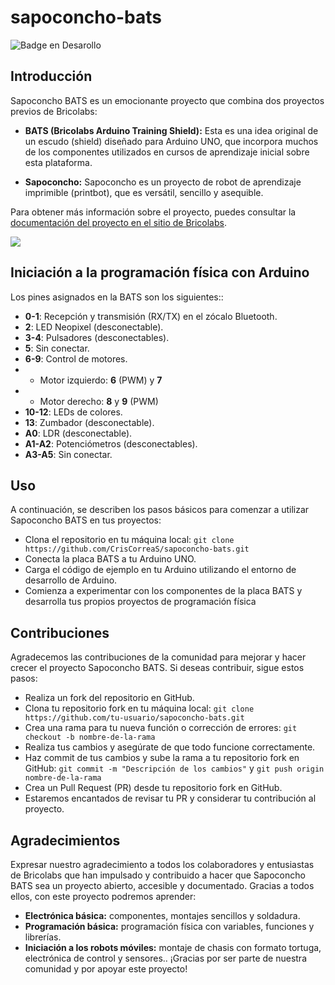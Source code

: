 # sapoconcho-bats
![Badge en Desarollo](https://img.shields.io/badge/STATUS-EN%20DESAROLLO-green)

## Introducción

Sapoconcho BATS es un emocionante proyecto que combina dos proyectos previos de Bricolabs:

- **BATS (Bricolabs Arduino Training Shield):** Esta es una idea original de un escudo (shield) diseñado para Arduino UNO, que incorpora muchos de los componentes utilizados en cursos de aprendizaje inicial sobre esta plataforma.

- **Sapoconcho:** Sapoconcho es un proyecto de robot de aprendizaje imprimible (printbot), que es versátil, sencillo y asequible.

Para obtener más información sobre el proyecto, puedes consultar la [documentación del proyecto en el sitio de Bricolabs](https://bricolabs.cc/wiki/proyectos/sapoconcho_bats).

![](https://bricolabs.cc/wiki/_media/proyectos/sapoconcho/bats4_12.jpg)


## Iniciación a la programación física con Arduino

Los pines asignados en la BATS son los siguientes::

- **0-1**: Recepción y transmisión (RX/TX) en el zócalo Bluetooth.
- **2**: LED Neopixel (desconectable).
- **3-4**: Pulsadores (desconectables).
- **5**: Sin conectar.
- **6-9**: Control de motores.
- - Motor izquierdo: **6** (PWM) y **7** 
- - Motor derecho: **8** y **9** (PWM)
- **10-12**: LEDs de colores.
- **13**: Zumbador (desconectable).
- **A0**: LDR (desconectable).
- **A1-A2**: Potenciómetros (desconectables).
- **A3-A5**: Sin conectar.

## Uso
A continuación, se describen los pasos básicos para comenzar a utilizar Sapoconcho BATS en tus proyectos:

- Clona el repositorio en tu máquina local: ```git clone https://github.com/CrisCorreaS/sapoconcho-bats.git```
- Conecta la placa BATS a tu Arduino UNO.
- Carga el código de ejemplo en tu Arduino utilizando el entorno de desarrollo de Arduino.
- Comienza a experimentar con los componentes de la placa BATS y desarrolla tus propios proyectos de programación física

## Contribuciones
Agradecemos las contribuciones de la comunidad para mejorar y hacer crecer el proyecto Sapoconcho BATS. Si deseas contribuir, sigue estos pasos:

- Realiza un fork del repositorio en GitHub.
- Clona tu repositorio fork en tu máquina local: ```git clone https://github.com/tu-usuario/sapoconcho-bats.git```
- Crea una rama para tu nueva función o corrección de errores: ```git checkout -b nombre-de-la-rama```
- Realiza tus cambios y asegúrate de que todo funcione correctamente.
- Haz commit de tus cambios y sube la rama a tu repositorio fork en GitHub: ```git commit -m "Descripción de los cambios"``` y ```git push origin nombre-de-la-rama```
- Crea un Pull Request (PR) desde tu repositorio fork en GitHub.
- Estaremos encantados de revisar tu PR y considerar tu contribución al proyecto.

## Agradecimientos
Expresar nuestro agradecimiento a todos los colaboradores y entusiastas de Bricolabs que han impulsado y contribuido a hacer que Sapoconcho BATS sea un proyecto abierto, accesible y documentado. Gracias a todos ellos, con este proyecto podremos aprender:
- **Electrónica básica:** componentes, montajes sencillos y soldadura.
- **Programación básica:** programación física con variables, funciones y librerías.
- **Iniciación a los robots móviles:** montaje de chasis con formato tortuga, electrónica de control y sensores.. ¡Gracias por ser parte de nuestra comunidad y por apoyar este proyecto!
